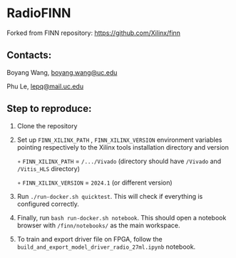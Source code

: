 # RadioFINN

Forked from FINN repository: https://github.com/Xilinx/finn

## Contacts:
Boyang Wang, boyang.wang@uc.edu

Phu Le, lepq@mail.uc.edu

## Step to reproduce:
1. Clone the repository
2. Set up ```FINN_XILINX_PATH``` , ```FINN_XILINX_VERSION``` environment variables pointing respectively to the Xilinx tools installation directory and version

   ◦ ```FINN_XILINX_PATH``` = ```/.../Vivado``` (directory should have ```/Vivado``` and ```/Vitis_HLS``` directory)
   
   ◦ ```FINN_XILINX_VERSION``` = ```2024.1``` (or different version)

3. Run ```./run-docker.sh quicktest```. This will check if everything is configured correctly. 
4. Finally, run ```bash run-docker.sh notebook```. This should open a notebook browser with ```/finn/notebooks/``` as the main workspace.
5. To train and export driver file on FPGA, follow the ```build_and_export_model_driver_radio_27ml.ipynb``` notebook.
